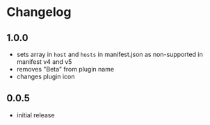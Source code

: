 # Changelog

## 1.0.0

- sets array in `host` and `hosts` in manifest.json as non-supported in manifest v4 and v5
- removes "Beta" from plugin name
- changes plugin icon

## 0.0.5

- initial release
